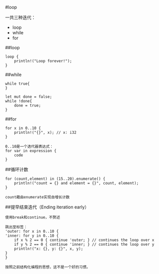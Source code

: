 #loop

一共三种迭代：
* loop
* while
* for

##loop

    loop {
        println!("Loop forever!");
    }


##while

    while true{
    }
        
    let mut done = false;
    while !done{
        done = true;
    }
        
##for

    for x in 0..10 {
        println!("{}", x); // x: i32
    }
    
    0..10是一个迭代器表达式：
    for var in expression {
        code
    }
    
    
##循环计数

    for (count,element) in (15..20).enumerate() {
        println!("count = {} and element = {}", count, element);
    }
    
    count藉由enumerate实现自增长计数
    
##提早结束迭代（Ending iteration early）

    使用break和continue，不赘述
    
    跳出至标签：
    'outer: for x in 0..10 {
    'inner: for y in 0..10 {
        if x % 2 == 0 { continue 'outer; } // continues the loop over x
        if y % 2 == 0 { continue 'inner; } // continues the loop over y
        println!("x: {}, y: {}", x, y);
    }
    }
    
    按照之前结构化编程的思想，这不是一个好的习惯。